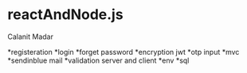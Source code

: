# reactAndNode.js
Calanit Madar

*registeration
*login
*forget password
*encryption jwt
*otp input
*mvc
*sendinblue mail
*validation server and client
*env
*sql
